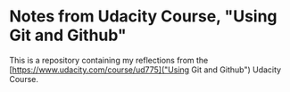 # Notes from Udacity Course, "Using Git and Github" 

This is a repository containing my reflections from the [https://www.udacity.com/course/ud775]("Using Git and Github") Udacity Course.

